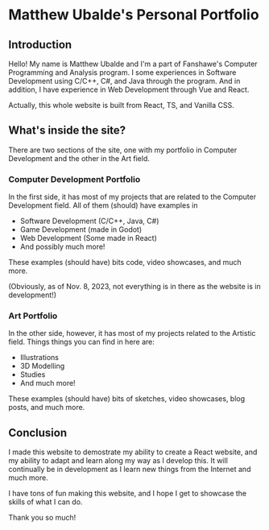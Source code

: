 # Matthew Ubalde's Personal Portfolio

## Introduction
Hello! My name is Matthew Ubalde and I'm a part of Fanshawe's Computer Programming and Analysis program. I some experiences in Software Development using C/C++, C#, and Java through the program. And in addition, I have experience in Web Development through Vue and React.

Actually, this whole website is built from React, TS, and Vanilla CSS.

## What's inside the site?
There are two sections of the site, one with my portfolio in Computer Development and the other in the Art field. 

### Computer Development Portfolio
In the first side, it has most of my projects that are related to the Computer Development field. All of them (should) have examples in

- Software Development (C/C++, Java, C#)
- Game Development (made in Godot)
- Web Development (Some made in React)
- And possibly much more!

These examples (should have) bits code, video showcases, and much more. 

(Obviously, as of Nov. 8, 2023, not everything is in there as the website is in development!)

### Art Portfolio
In the other side, however, it has most of my projects related to the Artistic field. Things things you can find in here are:

- Illustrations
- 3D Modelling
- Studies
- And much more!

These examples (should have) bits of sketches, video showcases, blog posts, and much more. 

## Conclusion

I made this website to demostrate my ability to create a React website, and my ability to adapt and learn along my way as I develop this. It will continually be in development as I learn new things from the Internet and much more.

I have tons of fun making this website, and I hope I get to showcase the skills of what I can do.

Thank you so much!